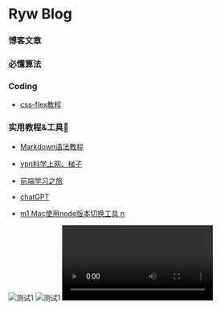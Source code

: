 # Ryw Blog

### 博客文章

### 必懂算法

### Coding
- [css-flex教程](https://www.ruanyifeng.com/blog/2015/07/flex-grammar.html)


### 实用教程&工具🔧
- [Markdown语法教程](https://simimi.cn/note/markdown-basic-syntax)

- [vpn科学上网、梯子](https://neworld.cloud/auth/register?code=B5QdlNtZ0l)

- [前端学习之旅](https://interview.poetries.top)

- [chatGPT](https://chat.openai.com)

- [m1 Mac使用node版本切换工具 n](https://www.jianshu.com/p/a927bcecdbc0)


![测试1](./IMG_1944.HEIC)
![测试1](./IMG_1947.DNG)
![测试2](./happyNewYear.MP4)

<!-- <p align="left">
  <a href="https://www.w3.org/html/" target="_blank">
    <img src="https://github.com/SSDWGG/StaticResource/blob/main/IMG_1947.DNG" alt="html5" width="30" height="30"/>
  </a>
</p> -->